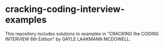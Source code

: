 # cracking-coding-interview-examples

This repository includes solutions to examples in "CRACKING the CODING INTERVIEW 6th Edition" by GAYLE LAAKMANN MCDOWELL.
